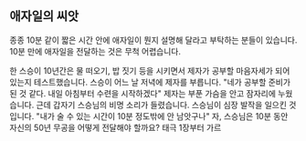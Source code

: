 ## 애자일의 씨앗
종종 10분 같이 짧은 시간 안에 애자일이 뭔지 설명해 달라고 부탁하는 분들이 있습니다. 10분 만에 애자일을 전달하는 것은 무척 어렵습니다.

한 스승이 10년간은 물 떠오기, 밥 짓기 등을 시키면서 제자가 공부할 마음자세가 되어 있는지 테스트했습니다. 스승이 어느 날 저녁에 제자를 부릅니다. "네가 공부할 준비가 된 것 같다. 내일 아침부터 수련을 시작하겠다" 제자는 부푼 가슴을 안고 잠자리에 누웠습니다. 근데 갑자기 스승님의 비명 소리가 들렸습니다. 스승님이 심장 발작을 일으킨 것입니다. "내가 술 수 있는 시간이 10분 정도밖에 안 남앗구나" 자, 스승님은 10분 동안 자신의 50년 무공을 어떻게 전달해야 할까요? 태극 1장부터 가르